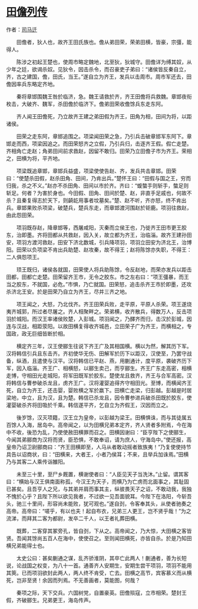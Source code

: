 # [田儋列传](http://so.gushiwen.org/guwen/bookv_181.aspx)

作者：[司马迁](http://so.gushiwen.org/author_608.aspx)

　　田儋者，狄人也，故齐王田氏族也。儋从弟田荣，荣弟田横，皆豪，宗彊，能得人。

　　陈涉之初起王楚也，使周市略定魏地，北至狄，狄城守。田儋详为缚其奴，从少年之廷，欲谒杀奴。见狄令，因击杀令，而召豪吏子弟曰：“诸侯皆反秦自立，齐，古之建国，儋，田氏，当王。”遂自立为齐王，发兵以击周市。周市军还去，田儋因率兵东略定齐地。

　　秦将章邯围魏王咎於临济，急。魏王请救於齐，齐王田儋将兵救魏。章邯夜衔枚击，大破齐、魏军，杀田儋於临济下。儋弟田荣收儋馀兵东走东阿。

　　齐人闻王田儋死，乃立故齐王建之弟田假为齐王，田角为相，田间为将，以距诸侯。

　　田荣之走东阿，章邯追围之。项梁闻田荣之急，乃引兵击破章邯军东阿下。章邯走而西，项梁因追之。而田荣怒齐之立假，乃引兵归，击逐齐王假。假亡走楚。齐相角亡走赵；角弟田间前求救赵，因留不敢归。田荣乃立田儋子市为齐王。荣相之，田横为将，平齐地。

　　项梁既追章邯，章邯兵益盛，项梁使使告赵、齐，发兵共击章邯。田荣曰：“使楚杀田假，赵杀田角、田间，乃肯出兵。”楚怀王曰：“田假与国之王，穷而归我，杀之不义。”赵亦不杀田角、田间以市於齐。齐曰：“蝮螫手则斩手，螫足则斩足。何者？为害於身也。今田假、田角、田间於楚、赵，非直手足戚也，何故不杀？且秦复得志於天下，则齮龁用事者坟墓矣。”楚、赵不听，齐亦怒，终不肯出兵。章邯果败杀项梁，破楚兵，楚兵东走，而章邯渡河围赵於钜鹿。项羽往救赵，由此怨田荣。

　　项羽既存赵，降章邯等，西屠咸阳，灭秦而立侯王也，乃徙齐王田市更王胶东，治即墨。齐将田都从共救赵，因入关，故立都为齐王，治临淄。故齐王建孙田安，项羽方渡河救赵，田安下济北数城，引兵降项羽，项羽立田安为济北王，治博阳。田荣以负项梁不肯出兵助楚、赵攻秦，故不得王；赵将陈馀亦失职，不得王：二人俱怨项王。

　　顼王既归，诸侯各就国，田荣使人将兵助陈馀，令反赵地，而荣亦发兵以距击田都，田都亡走楚。田荣留齐王市，无令之胶东。市之左右曰：“项王彊暴，而王当之胶东，不就国，必危。”市惧，乃亡就国。田荣怒，追击杀齐王市於即墨，还攻杀济北王安。於是田荣乃自立为齐王，尽并三齐之地。

　　项王闻之，大怒，乃北伐齐。齐王田荣兵败，走平原，平原人杀荣。项王遂烧夷齐城郭，所过者尽屠之。齐人相聚畔之。荣弟横，收齐散兵，得数万人，反击项羽於城阳。而汉王率诸侯败楚，入彭城。项羽闻之，乃醳齐而归，击汉於彭城，因连与汉战，相距荥阳。以故田横复得收齐城邑，立田荣子广为齐王，而横相之，专国政，政无巨细皆断於相。

　　横定齐三年，汉王使郦生往说下齐王广及其相国横。横以为然，解其历下军。汉将韩信引兵且东击齐。齐初使华无伤、田解军於历下以距汉，汉使至，乃罢守战备，纵酒，且遣使与汉平。汉将韩信已平赵、燕，用蒯通计，度平原，袭破齐历下军，因入临淄。齐王广、相横怒，以郦生卖己，而亨郦生。齐王广东走高密，相横走博，守相田光走城阳，将军田既军於胶东。楚使龙且救齐，齐王与合军高密。汉将韩信与曹参破杀龙且，虏齐王广。汉将灌婴追得齐守相田光。至博，而横闻齐王死，自立为齐王，还击婴，婴败横之军於嬴下。田横亡走梁，归彭越。彭越是时居梁地，中立，且为汉，且为楚。韩信已杀龙且，因令曹参进兵破杀田既於胶东，使灌婴破杀齐将田吸於千乘。韩信遂平齐，乞自立为齐假王，汉因而立之。

　　後岁馀，汉灭项籍，汉王立为皇帝，以彭越为梁王。田横惧诛，而与其徒属五百馀人入海，居岛中。高帝闻之，以为田横兄弟本定齐，齐人贤者多附焉，今在海中不收，後恐为乱，乃使使赦田横罪而召之。田横因谢曰：“臣亨陛下之使郦生，今闻其弟郦商为汉将而贤，臣恐惧，不敢奉诏，请为庶人，守海岛中。”使还报，高皇帝乃诏卫尉郦商曰：“齐王田横即至，人马从者敢动摇者致族夷！”乃复使使持节具告以诏商状，曰：“田横来，大者王，小者乃侯耳；不来，且举兵加诛焉。”田横乃与其客二人乘传诣雒阳。

　　未至三十里，至尸乡厩置，横谢使者曰：“人臣见天子当洗沐。”止留。谓其客曰：“横始与汉王俱南面称孤，今汉王为天子，而横乃为亡虏而北面事之，其耻固已甚矣。且吾亨人之兄，与其弟并肩而事其主，纵彼畏天子之诏，不敢动我，我独不愧於心乎？且陛下所以欲见我者，不过欲一见吾面貌耳。今陛下在洛阳，今斩吾头，驰三十里间，形容尚未能败，犹可观也。”遂自刭，令客奉其头，从使者驰奏之高帝。高帝曰：“嗟乎，有以也夫！起自布衣，兄弟三人更王，岂不贤乎哉！”为之流涕，而拜其二客为都尉，发卒二千人，以王者礼葬田横。

　　既葬，二客穿其冢旁孔，皆自刭，下从之。高帝闻之，乃大惊，大田横之客皆贤。吾闻其馀尚五百人在海中，使使召之。至则闻田横死，亦皆自杀。於是乃知田横兄弟能得士也。

　　太史公曰：甚矣蒯通之谋，乱齐骄淮阴，其卒亡此两人！蒯通者，善为长短说，论战国之权变，为八十一首。通善齐人安期生，安期生尝干项羽，项羽不能用其筴。已而项羽欲封此两人，两人终不肯受，亡去。田横之高节，宾客慕义而从横死，岂非至贤！余因而列焉。不无善画者，莫能图，何哉？

　　秦项之际，天下交兵。六国树党，自置豪英。田儋殒寇，立市相荣。楚封王假，齐破郦生。兄弟更王，海岛传声。

